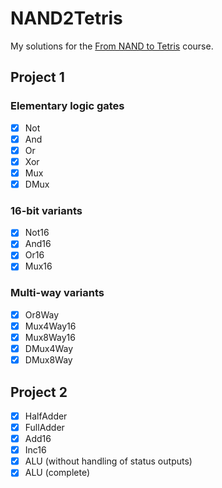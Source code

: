 # NAND2Tetris

My solutions for the [From NAND to Tetris] course.

## Project 1

### Elementary logic gates

- [x] Not
- [x] And
- [x] Or
- [x] Xor
- [x] Mux
- [x] DMux

### 16-bit variants

- [x] Not16
- [x] And16
- [x] Or16
- [x] Mux16

### Multi-way variants

- [x] Or8Way
- [x] Mux4Way16
- [x] Mux8Way16
- [x] DMux4Way
- [x] DMux8Way

## Project 2

- [x] HalfAdder
- [x] FullAdder
- [x] Add16
- [x] Inc16
- [x] ALU (without handling of status outputs)
- [x] ALU (complete)

[From NAND to Tetris]: http://nand2tetris.org/

